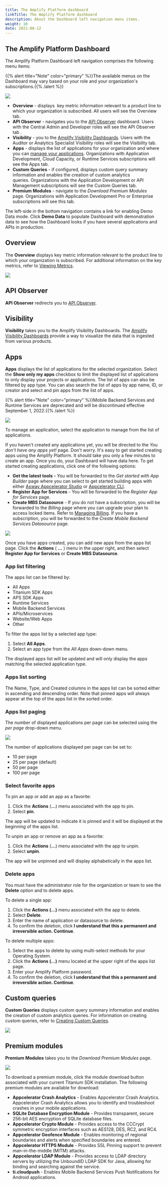 ```yaml
---
title: The Amplify Platform dashboard
linkTitle: The Amplify Platform dashboard
description: About the Dashboard left navigation menu items.
weight: 10
date: 2021-08-12
---
```


## The Amplify Platform Dashboard

The Amplify Platform Dashboard left navigation comprises the following menu items:

{{% alert title="Note" color="primary" %}}The available menus on the Dashboard may vary based on your role and your organization's subscriptions.{{% /alert %}}

![](/Images/dashboard_left_menu.png)

* **Overview** - displays  key metric information relevant to a product line to which your organization is subscribed. All users will see the Overview tab.
* **API Observer** - navigates you to the [API Observer](https://docs.axway.com/bundle/axway-open-docs/page/docs/central/quickstart/index.html#monitor-api-traffic) dashboard. Users with the Central Admin and Developer roles will see the API Observer tab .
* **Visibility** - you to the [Amplify Visibility Dashboards](/docs/dashboard_guide/the_dashboards/visibility_dashboards/). Users with the Auditor or Analytics Specialist Visibility roles will see the Visibility tab.
* **Apps** - displays the list of applications for your organization and where you can [manage your applications](/docs/dashboard_guide/managing_applications/). Organizations with Application Development, Cloud Capacity, or Runtime Services subscriptions will see the Apps tab.
* **Custom Queries** - if configured, displays custom query summary information and enables the creation of custom analytics queries. Organizations with the Application Development or API Management subscriptions will see the Custom Queries tab.
* **Premium Modules** - navigate to the _Download Premium Modules_ page. Organizations with Application Development Pro or Enterprise subscriptions will see this tab.

The left-side in the bottom navigation contains a link for enabling Demo Data mode. Click **Demo Data** to populate Dashboard with demonstration data to see how the Dashboard looks if you have several applications and APIs in production.

## Overview

The **Overview** displays key metric information relevant to the product line to which your organization is subscribed. For additional information on the key metrics, refer to [Viewing Metrics](/docs/dashboard_guide/managing_applications/viewing_metrics/).

![](/Images/dasbhoard_home_overview_tab.png)

## API Observer

**API Observer** redirects you to [API Observer](https://docs.axway.com/bundle/axway-open-docs/page/docs/central/quickstart/index.html#monitor-api-traffic).

## Visibility

**Visibility** takes you to the Amplify Visibility Dashboards. The [Amplify Visibility Dashboards](/docs/dashboard_guide/the_dashboards/visibility_dashboards/) provide a way to visualize the data that is ingested from various products.

## Apps

**Apps** displays the list of applications for the selected organization. Select the **Show only my apps** checkbox to limit the displayed list of applications to only display your projects or applications. The list of apps can also be filtered by app type. You can also search the list of apps by app name, ID, or creator and select and pin apps from the list of apps.

{{% alert title="Note" color="primary" %}}Mobile Backend Services and Runtime Services are deprecated and will be discontinued effective September 1, 2022.{{% /alert %}}

![](/Images/dashboard_apps_home_tab.png)

To manage an application, select the application to manage from the list of applications.

If you haven't created any applications yet, you will be directed to the _You don't have any apps yet!_ page. Don't worry. It's easy to get started creating apps using the Amplify Platform. It should take you only a few minutes to create an app. Once you do, your Dashboard will have data here. To get started creating applications, click one of the following options:

* **Get the latest tools -** You will be forwarded to the _Get started with App Builder_ page where you can select to get started building apps with either [Axway Appcelerator Studio](https://docs.axway.com/bundle/Appcelerator_Studio_allOS_en/page/axway_appcelerator_studio.html) or [Appcelerator CLI](https://docs.axway.com/bundle/Appcelerator_CLI_allOS_en/page/appcelerator_cli.html).
* **Register App for Services** \- You will be forwarded to the _Register App for Services_ page.
* **Create MBS Datasource** \- If you do not have a subscription, you will be forwarded to the _Billing_ page where you can upgrade your plan to access locked items. Refer to [Managing Billing](/docs/management_guide/managing_billing/). If you have a subscription, you will be forwarded to the _Create Mobile Backend Services Datasource_ page.

![](/Images/dashboard_home_no_apps.png)

Once you have apps created, you can add new apps from the apps list page. Click the **Actions** ( **...** ) menu in the upper right, and then select **Register App for Services** or **Create MBS Datasource**.

### App list filtering

The apps list can be filtered by:

* All Apps
* Titanium SDK Apps
* APS SDK Apps
* Runtime Services
* Mobile Backend Services
* APIs/Microservices
* Website/Web Apps
* Other

To filter the apps list by a selected app type:

1. Select **All Apps**.
2. Select an app type from the _All Apps_ down-down menu.

The displayed apps list will be updated and will only display the apps matching the selected application type.

### Apps list sorting

The Name, Type, and Created columns in the apps list can be sorted either in ascending and descending order. Note that pinned apps will always appear at the top of the apps list in the sorted order.

### Apps list paging

The number of displayed applications per page can be selected using the _per page_ drop-down menu.

![](/Images/application_list_paging.png)

The number of applications displayed per page can be set to:

* 10 per page
* 25 per page (default)
* 50 per page
* 100 per page

### Select favorite apps

To pin an app or add an app as a favorite:

1. Click the **Actions** (**...**) menu associated with the app to pin.
2. Select **pin**.

The app will be updated to indicate it is pinned and it will be displayed at the beginning of the apps list.

To unpin an app or remove an app as a favorite:

1. Click the **Actions** (**...**) menu associated with the app to unpin.
2. Select **unpin**.

The app will be unpinned and will display alphabetically in the apps list.

### Delete apps

You must have the administrator role for the organization or team to see the **Delete** option and to delete apps.

To delete a single app:

1. Click the **Actions (...)** menu associated with the app to delete.
2. Select **Delete**.
3. Enter the name of application or datasource to delete.
4. To confirm the deletion, click **I understand that this a permanent and irreversible action. Continue**.

To delete multiple apps:

1. Select the apps to delete by using multi-select methods for your Operating System.
2. Click the **Actions (...)** menu located at the upper right of the apps list page.
3. Enter your Amplify Platform password.
4. To confirm the deletion, click **I understand that this a permanent and irreversible action. Continue**.

## Custom queries

**Custom Queries** displays custom query summary information and enables the creation of custom analytics queries. For information on creating custom queries, refer to [Creating Custom Queries](/docs/dashboard_guide/managing_applications/creating_custom_queries/).

![](/Images/dashboard_home_custom_queries_tab.png)

## Premium modules

**Premium Modules** takes you to the _Download Premium Modules_ page.

![](/Images/download_premium_modules.png)

To download a premium module, click the module download button associated with your current Titanium SDK installation. The following premium modules are available for download:

* **Appcelerator Crash Analytics** - Enables Appcelerator Crash Analytics. Appcelerator Crash Analytics allows you to identify and troubleshoot crashes in your mobile applications.
* **SQLite Database Encryption Module** - Provides transparent, secure 256-bit AES encryption of SQLite database files.
* **Appcelerator Crypto Module** - Provides access to the CCCrypt symmetric encryption interfaces such as AES128, DES, RC2, and RC4.
* **Appcelerator Geofence Module** - Enables monitoring of regional boundaries and alerts when specified boundaries are entered.
* **Appcelerator HTTPS Module** - Provides SSL Pinning support to prevent man-in-the-middle (MITM) attacks.
* **Appcelerator LDAP Module** - Provides access to LDAP directory servers by utilizing the UnboundID LDAP SDK for Java, allowing for binding and searching against the service.
* **ti.cloudpush** - Enables Mobile Backend Services Push Notifications for Android applications.